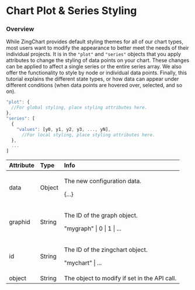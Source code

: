 # Chart Plot & Series Styling

### Overview

While ZingChart provides default styling themes for all of our chart types, most users want to modify the appearance to better meet the needs of their individual projects. It is in the `"plot"` and `"series"` objects that you apply attributes to change the styling of data points on your chart. These changes can be applied to affect a single series or the entire series array. We also offer the functionality to style by node or individual data points. Finally, this tutorial explains the different state types, or how data can appear under different conditions \(when data points are hovered over, selected, and so on\).  


```javascript
"plot": {
  //For global styling, place styling attributes here.
},
"series": [
  {
    "values": [y0, y1, y2, y3, ..., yN],
      //For local styling, place styling attributes here.
  },
  ...
]
```



<table>
  <thead>
    <tr>
      <th style="text-align:left">Attribute</th>
      <th style="text-align:left">Type</th>
      <th style="text-align:left">Info</th>
    </tr>
  </thead>
  <tbody>
    <tr>
      <td style="text-align:left">data</td>
      <td style="text-align:left">Object</td>
      <td style="text-align:left">
        <p>The new configuration data.</p>
        <p>{...}</p>
      </td>
    </tr>
    <tr>
      <td style="text-align:left">graphid</td>
      <td style="text-align:left">String</td>
      <td style="text-align:left">
        <p>The ID of the graph object.</p>
        <p>&quot;mygraph&quot; | 0 | 1 | ...</p>
      </td>
    </tr>
    <tr>
      <td style="text-align:left">id</td>
      <td style="text-align:left">String</td>
      <td style="text-align:left">
        <p>The ID of the zingchart object.</p>
        <p>&quot;mychart&quot; | ...</p>
      </td>
    </tr>
    <tr>
      <td style="text-align:left">object</td>
      <td style="text-align:left">String</td>
      <td style="text-align:left">The object to modify if set in the API call.</td>
    </tr>
  </tbody>
</table>